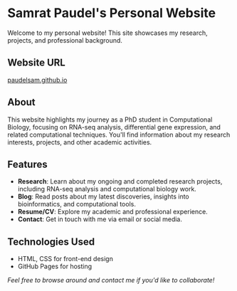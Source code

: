 # Samrat Paudel's Personal Website
Welcome to my personal website! This site showcases my research, projects, and professional background.

## Website URL
[paudelsam.github.io](paudelsam.github.io)

## About
This website highlights my journey as a PhD student in Computational Biology, focusing on RNA-seq analysis, differential gene expression, and related computational techniques. You'll find information about my research interests, projects, and other academic activities.

## Features
- __Research__: Learn about my ongoing and completed research projects, including RNA-seq analysis and computational biology work.
- __Blog__: Read posts about my latest discoveries, insights into bioinformatics, and computational tools.
- __Resume/CV__: Explore my academic and professional experience.
- __Contact__: Get in touch with me via email or social media.
  
## Technologies Used
- HTML, CSS for front-end design
- GitHub Pages for hosting

_Feel free to browse around and contact me if you'd like to collaborate!_
